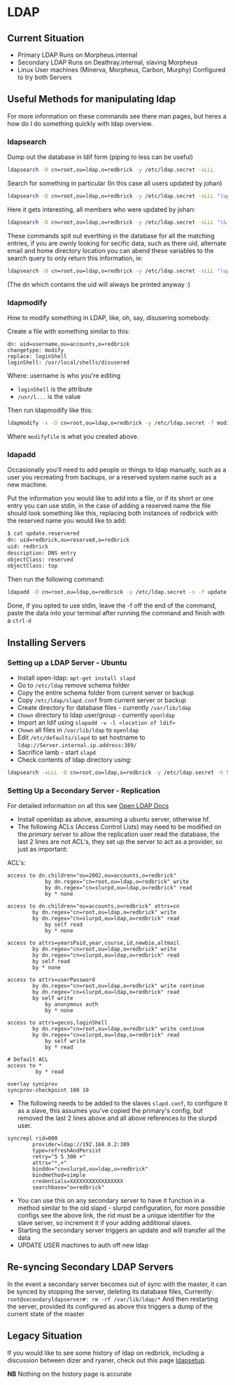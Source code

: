 # LDAP

## Current Situation

- Primary LDAP Runs on Morpheus.internal
- Secondary LDAP Runs on Deathray.internal, slaving Morpheus
- Linux User machines (Minerva, Morpheus, Carbon, Murphy) Configured to try both
  Servers

## Useful Methods for manipulating ldap

For more information on these commands see there man pages, but heres a how do I
do something quickly with ldap overview.

### ldapsearch

Dump out the database in ldif form (piping to less can be useful)

```bash
ldapsearch -D cn=root,ou=ldap,o=redbrick -y /etc/ldap.secret -xLLL
```

Search for something in particular (In this case all users updated by johan)

```bash
ldapsearch -D cn=root,ou=ldap,o=redbrick -y /etc/ldap.secret -xLLL "(updatedby=johan)"
```

Here it gets interesting, all members who were updated by johan:

```bash
ldapsearch -D cn=root,ou=ldap,o=redbrick -y /etc/ldap.secret -xLLL "(&(updatedby=johan)(objectClass=member))"
```

These commands spit out everthing in the database for all the matching entries,
if you are ownly looking for secific data, such as there uid, alternate email
and home directory location you can abend these variables to the search query to
only return this information, ie:

```bash
ldapsearch -D cn=root,ou=ldap,o=redbrick -y /etc/ldap.secret -xLLL "(updatedby=johan)" altmail homeDirectory
```

(The dn which contains the uid will always be printed anyway :)

### ldapmodify

How to modify something in LDAP, like, oh, say, disusering somebody.

Create a file with something similar to this:

```ldif
dn: uid=username,ou=accounts,o=redbrick
changetype: modify
replace: loginShell
loginShell: /usr/local/shells/disusered
```

Where: username is who you're editing

- `loginShell` is the attribute
- `/usr/l...` is the value

Then run ldapmodify like this:

```bash
ldapmodify -x -D cn=root,ou=ldap,o=redbrick -y /etc/ldap.secret -f modifyfile
```

Where `modifyfile` is what you created above.

### ldapadd

Occasionally you'll need to add people or things to ldap manually, such as a
user you recreating from backups, or a reserved system name such as a new
machine.

Put the information you would like to add into a file, or if its short or one
entry you can use stdin, in the case of adding a reserved name the file should
look something like this, replacing both instances of redbrick with the reserved
name you would like to add:

```bash
$ cat update.reservered
dn: uid=redbrick,ou=reserved,o=redbrick
uid: redbrick
description: DNS entry
objectClass: reserved
objectClass: top
```

Then run the following command:

```bash
ldapadd -D cn=root,ou=ldap,o=redbrick -y /etc/ldap.secret -x -f update.resevered
```

Done, if you opted to use stdin, leave the -f off the end of the command, paste
the data into your terminal after running the command and finish with a `ctrl-d`

## Installing Servers

### Setting up a LDAP Server - Ubuntu

- Install open-ldap: `apt-get install slapd`
- Go to `/etc/ldap` remove schema folder
- Copy the entire schema folder from current server or backup
- Copy `/etc/ldap/slapd.conf` from current server or backup
- Create directory for database files - currently `/var/lib/ldap`
- `Chown` directory to ldap user/group - currently `openldap`
- Import an ldif using `slapadd -v -l <location of ldif>`
- `Chown` all files in `/var/lib/ldap` to `openldap`
- Edit `/etc/defaults/slapd` to set hostname to
  `ldap://Server.internal.ip.address:389/`
- Sacrifice lamb - start `slapd`
- Check contents of ldap directory using:

```bash
ldapsearch -xLLL -D cn=root,ou=ldap,o=redbrick -y /etc/ldap.secret -h Server.internal.ip.address | less
```

### Setting Up a Secondary Server - Replication

For detailed information on all this see
[Open LDAP Docs](http://www.openldap.org/doc/admin24/replication.html)

- Install openldap as above, assuming a ubuntu server, otherwise hf.
- The following ACLs (Access Control Lists) may need to be modified on the
  _primary_ server to allow the replication user read the database, the last 2
  lines are not ACL's, they set up the server to act as a provider, so just as
  important:

ACL's:

```ldif
access to dn.children="ou=2002,ou=accounts,o=redbrick"
            by dn.regex="cn=root,ou=ldap,o=redbrick" write
            by dn.regex="cn=slurpd,ou=ldap,o=redbrick" read
            by * none

access to dn.children="ou=accounts,o=redbrick" attrs=cn
        by dn.regex="cn=root,ou=ldap,o=redbrick" write
        by dn.regex="cn=slurpd,ou=ldap,o=redbrick" read
            by self read
            by * none

access to attrs=yearsPaid,year,course,id,newbie,altmail
        by dn.regex="cn=root,ou=ldap,o=redbrick" write
        by dn.regex="cn=slurpd,ou=ldap,o=redbrick" read
        by self read
        by * none

access to attrs=userPassword
        by dn.regex="cn=root,ou=ldap,o=redbrick" write continue
        by dn.regex="cn=slurpd,ou=ldap,o=redbrick" read
        by self write
            by anonymous auth
            by * none

access to attrs=gecos,loginShell
        by dn.regex="cn=root,ou=ldap,o=redbrick" write continue
        by dn.regex="cn=slurpd,ou=ldap,o=redbrick" read
            by self write
            by * read

# Default ACL
access to *
         by * read

overlay syncprov
syncprov-checkpoint 100 10
```

- The following needs to be added to the slaves `slapd.conf`, to configure it as
  a slave, this assumes you've copied the primary's config, but removed the last
  2 lines above and all above references to the slurpd user.

```text
syncrepl rid=000
        provider=ldap://192.168.0.2:389
        type=refreshAndPersist
        retry="5 5 300 +"
        attrs="*,+"
        binddn="cn=slurpd,ou=ldap,o=redbrick"
        bindmethod=simple
        credentials=XXXXXXXXXXXXXXXXX
        searchbase="o=redbrick"
```

- You can use this on any secondary server to have it function in a method
  similar to the old slapd - slurpd configuration, for more possible configs see
  the above link, the rid must be a unique identifier for the slave server, so
  increment it if your adding additional slaves.
- Starting the secondary server triggers an update and will transfer all the
  data
- UPDATE USER machines to auth off new ldap

## Re-syncing Secondary LDAP Servers

In the event a secondary server becomes out of sync with the master, it can be
synced by stopping the server, deleting its database files, Currently:
`root@secondaryldapserver#: rm -rf /var/lib/ldap/*` And then restarting the
server, provided its configured as above this triggers a dump of the current
state of the master

## Legacy Situation

If you would like to see some history of ldap on redbrick, including a
discussion between dizer and ryaner, check out this page
[ldapsetup](/legacy/procedures/ldapsetup).

****NB**** Nothing on the history page is accurate
